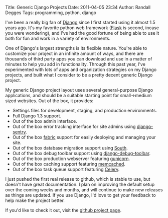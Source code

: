 Title: Generic Django Projects
Date: 2011-04-05 23:34
Author: Randall Degges
Tags: programming, python, django


I've been a really big fan of [Django][] since I first started using it almost
1.5 years ago. It's my favorite python web framework ([Flask][] is second,
incase you were wondering), and I've had the good fortune of being able to use
it both for fun and work in a variety of environments.

One of Django's largest strengths is its flexible nature. You're able to
customize your project in an infinite amount of ways, and there are thousands of
third party apps you can download and use in a matter of minutes to help you add
in functionality. Through this past year, I've experimented with lots of apps
and organization strategies on my Django projects, and built what I consider to
be a pretty decent generic Django project.

My generic Django project layout uses several general-purpose Django
applications, and should be a suitable starting point for small->medium sized
websites. Out of the box, it provides:

-   Settings files for development, staging, and production environments.
-   Full Django 1.3 support.
-   Out of the box admin interface.
-   Out of the box error tracking interface for site admins using
    [django-sentry][].
-   Out of the box [fabric][] support for easily deploying and managing your
    site.
-   Out of the box database migration support using [South][].
-   Out of the box debug toolbar support using [django-debug-toolbar][].
-   Out of the box production webserver featuring [gunicorn][].
-   Out of the box caching support featuring [memcached][].
-   Out of the box task queue support featuring [Celery][].

I just pushed the first real release to github, which is stable to use, but
doesn't have great documentation. I plan on improving the default setup over the
coming weeks and months, and will continue to make new releases as things are
updated. If you use Django, I'd love to get your feedback to help make the
project better.

If you'd like to check it out, visit the [github project page][].


  [Django]: http://www.djangoproject.com/ "Django"
  [Flask]: http://flask.pocoo.org/ "Flask"
  [django-sentry]: https://github.com/dcramer/django-sentry "django-sentry"
  [fabric]: http://docs.fabfile.org/en/1.0.1/index.html "fabric"
  [South]: http://south.aeracode.org/ "South"
  [django-debug-toolbar]: https://github.com/robhudson/django-debug-toolbar
    "django-debug-toolbar"
  [gunicorn]: http://gunicorn.org/ "gunicorn"
  [memcached]: http://www.tummy.com/Community/software/python-memcached/
    "python-memcached"
  [Celery]: http://celeryproject.org/ "Celery"
  [github project page]: https://github.com/rdegges/django_project
    "django_project"
